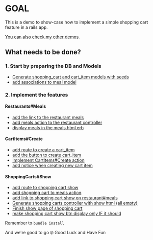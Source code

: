 # GOAL

This is a demo to show-case how to implement a simple shopping cart feature in a rails app.

[You can also check my other demos](https://github.com/andrerferrer/dedemos/blob/master/README.md#ded%C3%A9mos).

## What needs to be done?

### 1. Start by preparing the DB and Models

* [Generate shopping_cart and cart_item models with seeds](https://github.com/andrerferrer/shopping-cart-demo/commit/4d4fd6fa0e84b7d4ae6ae66fbd9180d347b5f159)
* [add associations to meal model](https://github.com/andrerferrer/shopping-cart-demo/commit/bc7ba4fa261e4ad22d44af10af5d204c13e7dcd7)


### 2. Implement the features

#### Restaurants#Meals
  * [add the link to the restaurant meals](https://github.com/andrerferrer/shopping-cart-demo/commit/221f525f1419e991dd1b6f29607eddc5d9c069bc)
  * [add meals action to the restaurant controller](https://github.com/andrerferrer/shopping-cart-demo/commit/781f39f36499a8b9cdb41b9833ddd0f3d51fb6c5)
  * [display meals in the meals.html.erb](https://github.com/andrerferrer/shopping-cart-demo/commit/06e9a5b9aec4cc2f15ec9fa66a7bd3db7e2157d7)

#### CartItems#Create
  * [add route to create a cart_item](https://github.com/andrerferrer/shopping-cart-demo/commit/ba31bb3f302a6af99571008f3124c20e7e8f3d03)
  * [add the button to create cart_item](https://github.com/andrerferrer/shopping-cart-demo/commit/fc73becc4292f1e1e541dddcd8f0e617f4dc115b)
  * [Implement CartItems#Create action](https://github.com/andrerferrer/shopping-cart-demo/commit/1b4fb9299f28e6f6f15775c881f9b05403709cf6)
  * [add notice when creating new cart item](https://github.com/andrerferrer/shopping-cart-demo/commit/4d1931a446de6336b13af69ef95d18efff931494)

#### ShoppingCarts#Show
  * [add route to shopping cart show](https://github.com/andrerferrer/shopping-cart-demo/commit/924622e4ffdd4219d539a8833bc5d88382c269c4)
  * [add shopping cart to meals action](https://github.com/andrerferrer/shopping-cart-demo/commit/a447d44fcf0ef4d0d60c7cb67a4941f1eda6f1bc)
  * [add link to shopping cart show on restaurant#meals](https://github.com/andrerferrer/shopping-cart-demo/commit/8199e3ac56535368be3a13eaa7da281fa9bc1080)
  * [Generate shopping carts controller with show html (all empty)](https://github.com/andrerferrer/shopping-cart-demo/commit/c58b4c8d7a54e41d7f6978a65fa78d7b69e1032f)
  * [Finish show page of shopping cart](https://github.com/andrerferrer/shopping-cart-demo/commit/f5b89931bdac2dc8144fddfda5fa889be410bd37)
  * [make shopping cart show btn display only IF it should](https://github.com/andrerferrer/shopping-cart-demo/commit/bd8351d74e3fdbe4644479f073d4cfa9b976b354)

Remember to `bundle install`

And we're good to go 🤓
Good Luck and Have Fun
